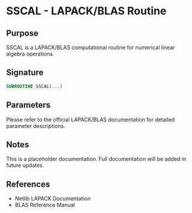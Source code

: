 # SSCAL - LAPACK/BLAS Routine

## Purpose

SSCAL is a LAPACK/BLAS computational routine for numerical linear algebra operations.

## Signature

```fortran
SUBROUTINE SSCAL(...)
```

## Parameters

Please refer to the official LAPACK/BLAS documentation for detailed parameter descriptions.

## Notes

This is a placeholder documentation. Full documentation will be added in future updates.

## References

- Netlib LAPACK Documentation
- BLAS Reference Manual
